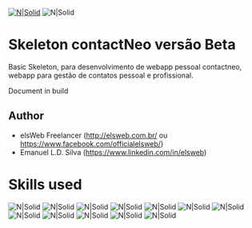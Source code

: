 [![N|Solid](https://drive.google.com/uc?id=1ZXPQV9o8xHnqCj49Yo5eUmfm0HaXbfDt)](http://elsweb.com.br)
![N|Solid](https://drive.google.com/uc?id=1-lFd2viOP0urQQ_p9_fKngQ4R02Y3rgD)<share-social>

Skeleton contactNeo versão Beta
========================
Basic Skeleton, para desenvolvimento de webapp pessoal contactneo, webapp para gestão
de contatos pessoal e profissional. 

Document in build

Author
------
* elsWeb Freelancer (<http://elsweb.com.br/> ou <https://www.facebook.com/officialelsweb/>)
* Emanuel L.D. Silva (https://www.linkedin.com/in/elsweb)

Skills used
========================

![N|Solid](https://drive.google.com/uc?id=16diPsCWSBdPUyz1NFtKZSBOlXntTxUjT)<html>
![N|Solid](https://drive.google.com/uc?id=1UgOq7QEQ2BEVSpVUeAzExY43nRAI8eWn)<css>
![N|Solid](https://drive.google.com/uc?id=1oncjdSGvUdUbs0t2W8XdSnVU1tvygpE0)<js>
![N|Solid](https://drive.google.com/uc?id=1q-21b8hJYoZ2IYAUGbE_4lwoiiqO7Rw8)<jquery>
![N|Solid](https://drive.google.com/uc?id=1XoJD92NPBQ9h0jdZDbWjtij3dT_WLFnH)<mysql>
![N|Solid](https://drive.google.com/uc?id=1_MXW7Vqdte8zAQudAp9PJqFnRbIpI9Jj)<wamp>
![N|Solid](https://drive.google.com/uc?id=1rk9JVjKn5YtSt3_UjKX0khQgLlftumR7)<php>
![N|Solid](https://drive.google.com/uc?id=1t0KqYEG5AFqJlQjDHW_CL-tWALQF5_Oq)<zf2>
![N|Solid](https://drive.google.com/uc?id=1eb_OLqKHFUPs6x-Ysv62feXHFyLbPRA1)<json>
![N|Solid](https://drive.google.com/uc?id=17mICnyngBMzHsD2mWofK1S--4YYondcY)<git>
![N|Solid](https://drive.google.com/uc?id=1F6xcgfgNN5LxPtFOQhJG73qsatbJqZlL)<github>
![N|Solid](https://drive.google.com/uc?id=1DrvgdkeLfOrhyBdqaoisp0CuaCIR6epf)<netbeans>